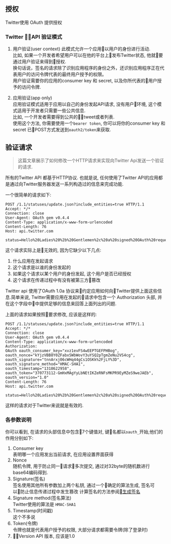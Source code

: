 ## 授权
Twitter使用 OAuth 提供授权  
### Twitter API 验证模式
1. 用户验证(user context)
此模式允许一个应用以用户的身份进行活动.  
比如, 如果一个开发者希望用户可以在他的平台上发布Twitter状态, 他就要通过用户验证来得到授权.  
换句话说，签名的请求除了识别应用程序的身份之外，还识别应用程序正在代表用户的访问令牌代表的最终用户授予的权限。  
用户验证需要你的应用的consumer key 和 secret, 以及你所代表的用户授予的访问令牌.

2. 应用验证(app only)  
应用验证模式适用于应用以自己的身份发起API请求, 没有用户环境, 这个模式适用于开发者只需要一些公共信息.  
比如, 一个开发者需要得到公共的tweet或者列表.  
使用这个方法, 你需要使用一个`bearer token`, 你可以将你的consumer key 和 secret 已POST方式发送到`oauth2/token`来获取.




## 验证请求
> 这篇文章展示了如何修改一个HTTP请求来实现向Twitter Api发送一个验证的请求.

所有的Twitter API 都基于HTTP协议. 也就是说, 任何使用了Twitter API的应用都是通过向Twitter服务器发送一系列构造过的信息来完成功能.

一个很简单的请求如下:

```
POST /1.1/statuses/update.json?include_entities=true HTTP/1.1
Accept: */*
Connection: close
User-Agent: OAuth gem v0.4.4
Content-Type: application/x-www-form-urlencoded
Content-Length: 76
Host: api.twitter.com

status=Hello%20Ladies%20%2b%20Gentlemen%2c%20a%20signed%20OAuth%20request%21
```

这个请求实际上是无效的, 因为它缺少以下几点:
1. 什么应用在发起请求
2. 这个请求是以谁的身份发起的
3. 如果这个请求以某个用户的身份发起, 这个用户是否已经授权
4. 这个请求在传递过程中有没有被第三方篡改

Twitter api 使用了OAuth 1.0a 协议来约定应用如何向Twitter提供上面这些信息.简单来说, Twitter需要应用在发起的请求中包含一个 Authorization 头部, 并在这个字段中中提供足够的信息来回答上面列出的问题.

上面的请求如果按照要求修改, 应该是这样的:

```
POST /1.1/statuses/update.json?include_entities=true HTTP/1.1
Accept: */*
Connection: close
User-Agent: OAuth gem v0.4.4
Content-Type: application/x-www-form-urlencoded
Authorization:
OAuth oauth_consumer_key="xvz1evFS4wEEPTGEFPHBog",
oauth_nonce="kYjzVBB8Y0ZFabxSWbWovY3uYSQ2pTgmZeNu2VS4cg",
oauth_signature="tnnArxj06cWHq44gCs1OSKk%2FjLY%3D",
oauth_signature_method="HMAC-SHA1",
oauth_timestamp="1318622958",
oauth_token="370773112-GmHxMAgYyLbNEtIKZeRNFsMKPR9EyMZeS9weJAEb",
oauth_version="1.0"
Content-Length: 76
Host: api.twitter.com

status=Hello%20Ladies%20%2b%20Gentlemen%2c%20a%20signed%20OAuth%20request%21
```

这样的请求对于Twitter来说就是有效的.

### 各参数说明
你可以看到, 在请求的头部信息中包含7个键值对, 键名都以`oauth_`开始,他们的作用分别如下:
1. Consumer key  
    表明哪一个应用发出当前请求, 在应用设置界面获得
2. Nonce  
    随机令牌, 用于防止同一请求多次提交, 通过对32byte的随机数进行base64编码得到.
3. Signature(签名)  
    签名使用其他所有参数加上两个私钥, 通过一个确定的算法生成, 签名可以防止信息传递过程中发生篡改
    计算签名的方法参阅[生成签名](https://developer.twitter.com/en/docs/basics/authentication/guides/creating-a-signature.html)
4. Signature method(签名算法)  
    Twitter使用的算法是 `HMAC-SHA1`
5. Timestamp(时间戳)  
    这个不多说
6. Token(令牌)  
    令牌也就是代表用户授予的权限, 大部分请求都需要令牌(除了登录时)
7. Version 
    API 版本, 应该是1.0




